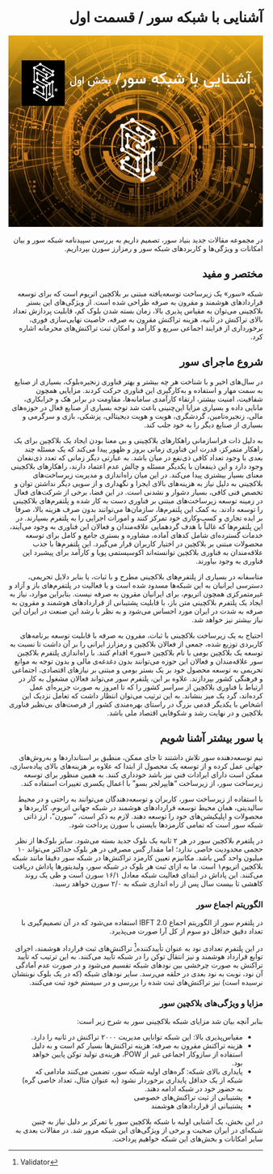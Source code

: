 <div dir="rtl">
  
# آشنایی با شبکه سور / قسمت اول

![Image](10.jpeg)

در مجموعه مقالات جدید بنیاد سور، تصمیم داریم به بررسی سپیدنامه شبکه سور و بیان امکانات و ویژگی‌ها و کاربردهای شبکه سور و رمزارز سورن بپرداریم.

## مختصر و مفید

شبکه «سور» یک زیرساخت توسعه‌یافته مبتنی بر بلاکچین اتریوم است که برای توسعه قراردادهای هوشمند و مقرون به صرفه طراحی شده است. از ویژگی‌های این بستر بلاکچینی می‌توان به مقیاس پذیری بالا، زمان بسته شدن بلوک کم، قابلیت پردازش تعداد بالای تراکنش در ثانیه، هزینه تراکنش مقرون به صرفه، خاصیت نهایی‌سازی فوری، برخورداری از فرایند اجماعی سریع و کارآمد و امکان ثبت تراکنش‌های محرمانه اشاره کرد.

## شروع ماجرای سور

در سال‌های اخیر و با شناخت هر چه بیشتر و بهتر فناوری زنجیره‌بلوک، بسیاری از صنایع به سمت مهار و استفاده و به‌کارگیری این فناوری حرکت کردند. مزایایی همچون شفافیت، امنیت بیشتر، ارتقاء کارآمدی سامانه‌ها، مقاومت در برابر هک و خرابکاری، مانایی داده و بسیاری مزایا این‌چنینی باعث شد توجه بسیاری از صنایع فعال در حوزه‌های مالی، زنجیره‌تامین، گردشگری، هویت و هویت دیجیتالی، پزشکی، بازی و سرگرمی و بسیاری از صنایع دیگر را به خود جلب کند.

به دلیل ذات فراسازمانی راهکارهای بلاکچینی و بی معنا بودن ایجاد یک بلاکچین برای یک راهکار متمرکز، قدرت این فناوری زمانی بروز و ظهور پیدا می‌کند که یک مسئله چند بعدی با وجود تعداد کافی ذی‌نفع در میان باشد. به عبارتی دیگر زمانی که تعدد ذی‌نفعان وجود دارد و این ذینفعان با یکدیگر مسئله و چالش عدم اعتماد دارند، راهکارهای بلاکچینی معنای بسیار بیشتری پیدا می‌کند. در این میان راه‌اندازی و مدیریت زیرساخت‌های بلاکچینی به دلیل نیاز به هزینه‌های بالای ایجرا و نگهداری و از سویی دیگر نداشتن توان و تخصص فنی کافی، بسیار دشوار و نشدنی است. در این فضا، برخی از شرکت‌های فعال در زمینه توسعه زیرساخت‌های مبتنی بر فناوری دست به کار شده و پلتفرم‌های بلاکچینی را توسعه دادند. به کمک این پلتفرم‌ها، سازمان‌ها می‌توانند بدون صرف هزینه بالا، صرفا بر ایده تجاری و کسب‌وکاری خود تمرکز کنند و امورات اجرایی را به پلتفرم بسپارند. در این پلتفرم‌ها که غالباً با هدف گردهمایی علاقه‌مندان و فعالان این فناوری به وجود می‌آیند، خدمات گسترده‌ای شامل کدهای آماده، مشاوره و بستری جامع و کامل برای توسعه محصولات مبتنی بر بلاکچین در اختیار کاربران قرار می‌گیرد. این پلتفرم‌ها با جذب علاقه‌مندان به فناوری بلاکچین توانسته‌اند اکوسیستمی پویا و کارآمد برای پیشبرد این فناوری به وجود بیاورند.

متاسفانه در بسیاری از پلتفرم‌های بلاکچینی مطرح و با ثبات، یا بنابر دلایل تحریمی، دسترسی ایرانیان به این شبکه‌ها مسدود شده است و یا فعالیت در پلتفرم‌های باز و آزاد و غیرمتمرکزی همچون اتریوم، برای ایرانیان مقرون به صرفه نیست. بنابراین موارد، نیاز به ایجاد یک پلتفرم بلاکچینی متن باز، با قابلیت پشتیبانی از قراردادهای هوشمند و مقرون به صرفه به شدت در ایران مورد احساس می‌شود و به نظر با رشد این صنعت در ایران این نیاز بیشتر نیز خواهد شد.

احتیاج به یک زیرساخت بلاکچینی با ثبات، مقرون به صرفه با قابلیت توسعه برنامه‌های کاربردی توزیع شده، جمعی از فعالان بلاکچین و رمزارز ایرانی را بر آن داشت تا نسبت به توسعه یک بلاکچین بومی با نام بلاکچین «سور» اقدام کنند. با راه‌اندازی پلتفرم بلاکچین سور علاقه‌مندان و فعالان این حوزه می‌توانند بدون دغدغه‌ی مالی و بدون توجه به موانع تحریمی به توسعه محصول خود بر یک بستر بومی و مبتنی بر نیازهای اقتصادی، اجتماعی و فرهنگی کشور بپردازند. علاوه بر این، پلتفرم سور می‌تواند فعالان مشغول به کار در ارتباط با فناوری بلاکچین از سراسر کشور را که تا امروز به صورت جزیره‌ای عمل کرده‌اند، گرد یک میز بنشاند. به این ترتیب می‌توان انتظار داشت که تعامل نزدیک این اشخاص با یکدیگر قدمی بزرگ در راستای بهره‌مندی کشور از فرصت‌های بی‌نظیر فناوری بلاکچین و در نهایت رشد و شکوفایی اقتصاد ملی باشد.

## با سور بیشتر آشنا شویم

تیم توسعه‌دهنده سور تلاش داشتند تا جای ممکن، منطبق بر استانداردها و به‌روش‌های جهانی عمل کرده و از توسعه یک محصول از ابتدا که علاوه بر هزینه‌های بالای پیاده‌سازی، ممکن است دارای ایرادات فنی نیز باشد خودداری کنند. به همین منظور برای توسعه زیرساخت سور، از زیرساخت “هایپرلجر بسو” با اعمال یکسری تغییرات استفاده کند.

با استفاده از زیرساخت سور، کاربران و توسعه‌دهندگان می‌توانند به راحتی و در محیط سالیدیتی، همان محیط توسعه قراردادهای هوشمند در شبکه جهانی اتریوم، کاربردها و محصولات و اپلیکیشن‌های خود را توسعه دهند. لازم به ذکر است، “سورن”، ارز ذاتی شبکه سور است که تمامی کارمزدها بایستی با سورن پرداخت شود.

در پلتفرم بلاکچین سور در هر ۲ ثانیه یک بلوک جدید بسته می‌شود. سایز بلوک‌ها از نظر حجمی محدودیت خاصی ندارد؛ اما مقدار گس مصرفی در هر بلوک حداکثر می‌تواند ۱۰ میلیون واحد گس باشد. مکانیزم تعیین کارمزد تراکنش‌ها در شبکه سور دقیقا مانند شبکه بلاکچین اتریوم۱ است. ما به ازای ثبت هر بلوک در شبکه سور، ولیدیتورها پاداش دریافت می‌کنند. این پاداش در ابتدای فعالیت شبکه معادل ۱۶/۱ سورن است و طی یک روند کاهشی تا بیست سال پس از راه اندازی شبکه به ۲/۰ سورن خواهد رسید.

### الگوریتم اجماع سور

در پلتفرم سور از الگوریتم اجماع IBFT 2.0 استفاده می‌شود که در آن تصمیم‌گیری با تعداد دقیق حداقل دو سوم از کل آرا صورت می‌پذیرد.

در این پلتفرم تعدادی نود به عنوان تأییدکننده[^1] تراکنش‌های ثبت قرارداد هوشمند، اجرای توابع قرارداد هوشمند و نیز انتقال توکن را در شبکه تأیید می‌کنند. به این ترتیب که تأیید تراکنش به صورت چرخشی بین نودهای شبکه تقسیم می‌شود و در صورت عدم آمادگی آن نود، نوبت به نود بعدی در حلقه می‌رسد. سایر نودهای شبکه (که در یک بلوک نوبتشان نرسیده است) نیز تراکنش‌های ثبت شده را بررسی و در سیستم خود ثبت می‌کنند.

### مزایا و ویژگی‌های بلاکچین سور

بنابر آنچه بیان شد مزایای شبکه بلاکچینی سور به شرح زیر است:

- مقیاس‌پذیری بالا: این شبکه توانایی مدیریت ۲۰۰۰ تراکنش در ثانیه را دارد.
- هزینه تراکنش مقرون به صرفه: هزینه تراکنش‌ها بسیار کم است و به دلیل استفاده از سازوکار اجماعی غیر از POW، هزینه‌ی تولید توکن پایین خواهد بود.
- پایداری بالای شبکه: گره‌های اولیه شبکه سور، تضمین می‌کنند مادامی که شبکه از یک حداقل پایداری برخوردار نشود (به عنوان مثال، تعداد خاصی گره) به حضور خود در شبکه ادامه دهند.
- پشتیبانی از ثبت تراکنش‌های خصوصی
- پشتیبانی از قراردادهای هوشمند

در این بخش، یک آشنایی اولیه با شبکه بلاکچین سور با تمرکز بر دلیل نیاز به چنین شبکه‌ای در ایران صحبت و برخی از ویژگی‌های این شبکه مرور شد. در مقالات بعدی به سایر امکانات و بخش‌های این شبکه خواهیم پرداخت.

[^1]: Validator

</div>
